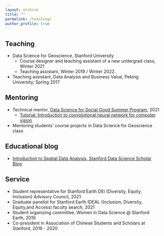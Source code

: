 ```yaml
---
layout: archive
title: ""
permalink: /teaching/
author_profile: true
---
```


## Teaching

- Data Science for Geoscience, Stanford University
	- Course designer and teaching assistant of a new undergrad class, Winter 2021
	- Teaching assistant, Winter 2019 / Winter 2022.  
- Teaching assistant, Data Analysis and Business Value, Peking University, Spring 2017

## Mentoring 

- Technical mentor, [Data Science for Social Good Summer Program](https://datascience.stanford.edu/programs/data-science-social-good-summer-program), 2021
	- [Tutorial: Introduction to convolutional neural network for computer vision](https://github.com/lijingwang/dssg_cv_tutorial)
- Mentoring students' course projects in Data Science for Geoscience class

## Educational blog
- [Introduction to Spatial Data Analysis, Stanford Data Science Scholar Blog](https://datascience.stanford.edu/news/scholar-blog-introduction-spatial-data-analysis)

## Service
- Student representative for Stanford Earth DEI (Diversity, Equity, Inclusion) Advisory Council, 2021
- Graduate panelist for Stanford Earth IDEAL (Inclusion, Diversity, Equity,and Access) faculty search, 2021
- Student organizing committee, Women in Data Science @ Stanford Earth, 2019
- Co-president in Association of Chinese Students and Scholars at Stanford, 2019 - 2020